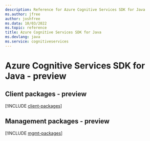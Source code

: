 ```yaml
---
description: Reference for Azure Cognitive Services SDK for Java
ms.author: jfree
author: joshfree
ms.data: 10/03/2022
ms.topic: reference
title: Azure Cognitive Services SDK for Java
ms.devlang: java
ms.service: cognitiveservices
---
```

# Azure Cognitive Services SDK for Java - preview

## Client packages - preview
[!INCLUDE [client-packages](cognitive-services-client-index.md)]
## Management packages - preview
[!INCLUDE [mgmt-packages](cognitive-services-mgmt-index.md)]